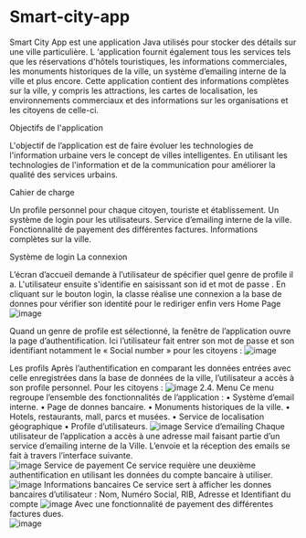 # Smart-city-app
Smart City App est une application Java utilisés pour stocker des détails sur une ville particulière. L ‘application fournit également tous les services tels que les réservations d'hôtels touristiques, les informations commerciales, les monuments historiques de la ville, un système d’emailing interne de la ville et plus encore. Cette application contient des informations complètes sur la ville, y compris les attractions, les cartes de localisation, les environnements commerciaux et des informations sur les organisations et les citoyens de celle-ci.

Objectifs de l'application

L'objectif de l’application est de faire évoluer les
technologies de l'information urbaine vers le concept de
villes intelligentes. En utilisant les technologies de
l'information et de la communication pour améliorer la
qualité des services urbains.

Cahier de charge

Un profile personnel pour chaque citoyen, touriste et
établissement.
Un système de login pour les utilisateurs.
Service d’emailing interne de la ville.
Fonctionnalité de payement des différentes factures.
Informations complètes sur la ville.

Système de login
La connexion

L’écran d’accueil demande à l’utilisateur de spécifier quel genre de
profile il a.
L'utilisateur ensuite s'identifie en saisissant son id et mot de passe .
En cliquant sur le bouton login, la classe réalise une connexion a la base
de donnes pour vérifier son identité pour le rediriger enfin vers Home
Page
![image](https://user-images.githubusercontent.com/73135192/168494271-3887b8c4-fd28-4819-a964-b1b410ba0225.png)

Quand un genre de profile est sélectionné, la fenêtre de l’application ouvre la page d’authentification. Ici l’utilisateur fait entrer son mot de passe et son identifiant notamment le « Social number » pour les citoyens :
![image](https://user-images.githubusercontent.com/73135192/168494278-5f118d74-cedc-4246-af68-d8a33754fdfa.png)

 Les profils
Après l’authentification en comparant les données entrées avec celle enregistrées dans la base de données de la ville, l’utilisateur a accès à son profile personnel. 
      Pour les citoyens : 
![image](https://user-images.githubusercontent.com/73135192/168494290-5e41945f-4235-4e6d-a57d-14628216550d.png)
2.4.	Menu
Ce menu regroupe l’ensemble des fonctionnalités de l’application :
•	Système d’email interne.
•	Page de donnes bancaire.
•	Monuments historiques de la ville.
•	Hotels, restaurants, mall, parcs et musées.
•	Service de localisation géographique
•	Profile d’utilisateurs.
![image](https://user-images.githubusercontent.com/73135192/168494310-f7a6f879-e177-4ef0-877b-853ce2a008d6.png)
Service d’emailing 
Chaque utilisateur de l’application a accès à une adresse mail faisant partie d’un service d’emailing interne de la Ville. L’envoie et la réception des emails se fait à travers l’interface suivante.  
![image](https://user-images.githubusercontent.com/73135192/168494328-2958d00d-2255-437b-a577-0a3e5487e727.png)
	Service de payement
Ce service requière une deuxième authentification en utilisant les données du compte bancaire à utiliser.
![image](https://user-images.githubusercontent.com/73135192/168494341-6ce6d2b9-1293-462b-9ff3-a8aad99e1f5e.png)
Informations bancaires
     Ce service sert à afficher les donnes bancaires d’utilisateur : Nom, Numéro Social, RIB, Adresse et Identifiant du compte
![image](https://user-images.githubusercontent.com/73135192/168494354-39497f1b-918e-4238-b4cb-fb3eb047f50f.png)
Avec une fonctionnalité de payement des différentes factures dues.  
![image](https://user-images.githubusercontent.com/73135192/168494362-af67cdd7-75b5-4155-8a6a-213bd1690888.png)

